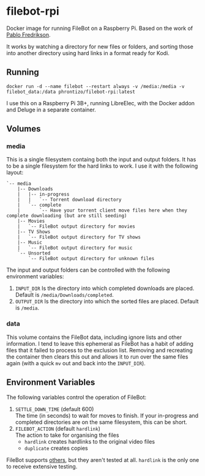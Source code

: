 # filebot-rpi

Docker image for running FileBot on a Raspberry Pi. Based on the work of
[Pablo Fredrikson](https://github.com/pablokbs/docker-filebot-rpi).

It works by watching a directory for new files or folders, and sorting those into
another directory using hard links in a format ready for Kodi.

## Running

`docker run -d --name filebot --restart always -v /media:/media -v filebot_data:/data phrontizo/filebot-rpi:latest`

I use this on a Raspberry Pi 3B+, running LibreElec, with the Docker addon and Deluge in a separate container.

## Volumes

### media

This is a single filesystem containg both the input and output folders. It has to
be a single filesystem for the hard links to work. I use it with the following layout:

```
`-- media
    |-- Downloads
    |   |-- in-progress
    |   |   `-- Torrent download directory
    |   `-- complete
    |       `-- Have your torrent client move files here when they complete downloading (but are still seeding)
    |-- Movies
    |   `-- FileBot output directory for movies
    |-- TV Shows
    |   `-- FileBot output directory for TV shows
    |-- Music
    |   `-- FileBot output directory for music
    `-- Unsorted
        `-- FileBot output directory for unknown files
```
The input and output folders can be controlled with the following environment variables:

1. `INPUT_DIR` Is the directory into which completed downloads are placed. Default is `/media/Downloads/completed`.
2. `OUTPUT_DIR` Is the directory into which the sorted files are placed. Default is `/media`.

### data

This volume contains the FileBot data, including ignore lists and other information.
I tend to leave this ephemeral as FileBot has a habit of adding files that it
failed to process to the exclusion list. Removing and recreating the container
then clears this out and allows it to run over the same files again (with a quick
`mv` out and back into the `INPUT_DIR`).

## Environment Variables

The following variables control the operation of FileBot:

1. `SETTLE_DOWN_TIME` (default 600)  
The time (in seconds) to wait for moves to finish. If your in-progress and completed directories are on the same filesystem, this can be short.
2. `FILEBOT_ACTION` (default `hardlink`)  
The action to take for organising the files  
    * `hardlink` creates hardlinks to the original video files
    * `duplicate` creates copies

FileBot supports [others](https://www.filebot.net/cli.html), but they aren't tested at all. `hardlink` is the only one to receive extensive testing.
